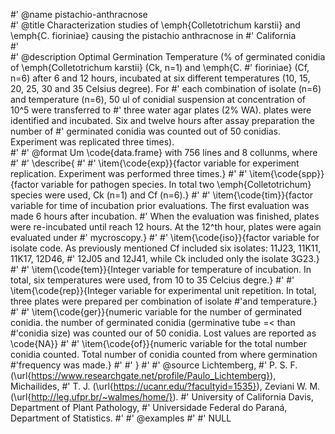 #' @name pistachio-anthracnose       
#' @title Characterization studies of \emph{Colletotrichum karstii} and \emph{C. fioriniae} causing the pistachio anthracnose in 
#' California      
#'      
#' @description Optimal Germination Temperature (\% of germinated conidia of \emph{Colletotrichum karstii} (Ck, n=1) and \emph{C.
#' fioriniae} (Cf, n=6) after 6 and 12 hours, incubated at six different temperatures (10, 15, 20, 25, 30 and 35 Celsius degree). For
#' each combination of isolate (n=6) and temperature (n=6), 50 ul of conidial suspension at concentration of 10^5 were transferred to
#' three water agar plates (2% WA). plates were identified and incubated. Six and twelve hours after assay preparation the number of
#' germinated conidia was counted out of 50 conidias. Experiment was replicated three times).      
#'
#' @format Um \code{data.frame} with 756 lines and 8 collunms, where
#'
#' \describe{
#'
#' \item{\code{exp}}{factor variable for experiment replication. Experiment was performed three times.}
#'
#' \item{\code{spp}}{factor variable for pathogen species. In total two \emph{Colletotrichum} species were used, Ck (n=1) and Cf (n=6).}
#'
#' \item{\code{tim}}{factor variable for time of incubation prior evaluations. The first evaluation was made 6 hours after incubation.
#' When the evaluation was finished, plates were re-incubated until reach 12 hours. At the 12^th hour, plates were again evaluated under
#' mycroscopy.}
#'
#' \item{\code{iso}}{factor variable for isolate code. As previously mentioned Cf included six isolates: 11J23, 11K11, 11K17, 12D46,
#' 12J05 and 12J41, while Ck included only the isolate 3G23.}
#'
#' \item{\code{tem}}{Integer variable for temperature of incubation. In total, six temperatures were used, from 10 to 35 Celcius degre.}
#' 
#' \item{\code{rep}}{Integer variable for experimental unit repetition. In total, three plates were prepared per combination of isolate
#'and temperature.}
#' 
#' \item{\code{ger}}{numeric variable for the number of germinated conidia. the number of germinated conidia (germinative tube =< than
#'conidia size) was counted our of 50 conidia. Lost values are reported as \code{NA}}
#' 
#' \item{\code{of}}{numeric variable for the total number conidia counted. Total number of conidia counted from where germination
#'frequency was made.}
#'
#' }
#'
#' @source Lichtemberg,
#'     P. S. F. (\url{https://www.researchgate.net/profile/Paulo_Lichtemberg}), Michailides,
#'     T. J. (\url{https://ucanr.edu/?facultyid=1535}), Zeviani W. M. (\url{http://leg.ufpr.br/~walmes/home/}).
#' University of California Davis, Department of Plant Pathology,
#' Universidade Federal do Paraná, Department of Statistics.
#'
#' @examples
#'
#'
NULL
